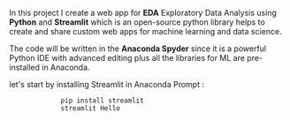 In this project I create a web app for __EDA__ Exploratory Data Analysis using __Python__ and __Streamlit__ which is an open-source python library helps to create and share custom web apps for machine learning and data science.

The code will be written in the __Anaconda Spyder__ since it is a powerful Python IDE with advanced editing plus all the libraries for ML are pre-installed in Anaconda.

let's start by installing Streamlit in Anaconda Prompt :
                 
                 pip install streamlit
                 streamlit Hello 
           
